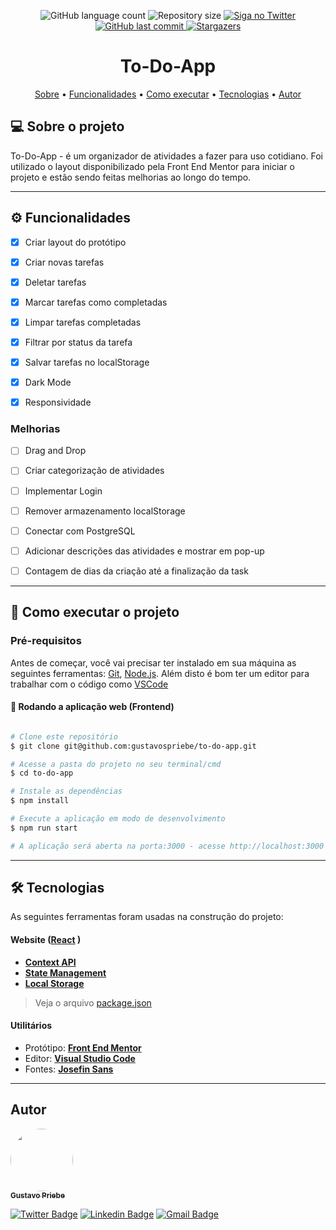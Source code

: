 

<p align="center">
  <img alt="GitHub language count" src="https://img.shields.io/github/languages/count/gustavospriebe/to-do-app?color=%2304D361">

  <img alt="Repository size" src="https://img.shields.io/github/repo-size/gustavospriebe/to-do-app">

  <a href="https://www.twitter.com/gustavospriebe/">
    <img alt="Siga no Twitter" src="https://img.shields.io/twitter/url?url=https%3A%2F%2Fgithub.com%2Ftgmarinho%2FREADME-ecoleta">
  </a>
  
  <a href="https://github.com/gustavospriebe/to-do-app/commits/master">
    <img alt="GitHub last commit" src="https://img.shields.io/github/last-commit/gustavospriebe/to-do-app">
  </a>
    
   <a href="https://github.com/gustavospriebe/to-do-app/stargazers">
    <img alt="Stargazers" src="https://img.shields.io/github/stars/gustavospriebe/to-do-app?style=social">
  </a> 
</p>
<h1 align="center">
    To-Do-App
</h1>
<p align="center">
 <a href="#-sobre-o-projeto">Sobre</a> •
 <a href="#-funcionalidades">Funcionalidades</a> •
 <a href="#-como-executar-o-projeto">Como executar</a> • 
 <a href="#-tecnologias">Tecnologias</a> • 
 <a href="#-autor">Autor</a>
</p>


## 💻 Sobre o projeto

To-Do-App - é um organizador de atividades a fazer para uso cotidiano. Foi utilizado o layout disponibilizado pela Front End Mentor para iniciar o projeto e estão sendo feitas melhorias ao longo do tempo.

---

## ⚙️ Funcionalidades

- [x] Criar layout do protótipo

- [x] Criar novas tarefas

- [x] Deletar tarefas

- [x] Marcar tarefas como completadas

- [x] Limpar tarefas completadas

- [x] Filtrar por status da tarefa

- [x] Salvar tarefas no localStorage

- [x] Dark Mode

- [x] Responsividade

### Melhorias

- [ ] Drag and Drop

- [ ] Criar categorização de atividades

- [ ] Implementar Login

- [ ] Remover armazenamento localStorage

- [ ] Conectar com PostgreSQL

- [ ] Adicionar descrições das atividades e mostrar em pop-up

- [ ] Contagem de dias da criação até a finalização da task

---

## 🚀 Como executar o projeto

### Pré-requisitos

Antes de começar, você vai precisar ter instalado em sua máquina as seguintes ferramentas:
[Git](https://git-scm.com), [Node.js](https://nodejs.org/en/). 
Além disto é bom ter um editor para trabalhar com o código como [VSCode](https://code.visualstudio.com/)


#### 🧭 Rodando a aplicação web (Frontend)

```bash

# Clone este repositório
$ git clone git@github.com:gustavospriebe/to-do-app.git

# Acesse a pasta do projeto no seu terminal/cmd
$ cd to-do-app

# Instale as dependências
$ npm install

# Execute a aplicação em modo de desenvolvimento
$ npm run start

# A aplicação será aberta na porta:3000 - acesse http://localhost:3000

```

---

## 🛠 Tecnologias

As seguintes ferramentas foram usadas na construção do projeto:

#### **Website**  ([React](https://reactjs.org/) )

-   **[Context API](https://reactjs.org/docs/context.html)**
-   **[State Management](https://beta.reactjs.org/learn/managing-state)**
-   **[Local Storage](https://developer.mozilla.org/pt-BR/docs/Web/API/Window/localStorage)**

> Veja o arquivo  [package.json](https://github.com/gustavospriebe/to-do-app/blob/master/package.json)


#### [](https://github.com/gustavospriebe/to-do-app#utilit%C3%A1rios)**Utilitários**

-   Protótipo:  **[Front End Mentor](https://www.frontendmentor.io/challenges/todo-app-Su1_KokOW)** 
-   Editor:  **[Visual Studio Code](https://code.visualstudio.com/)**  
-   Fontes:  **[Josefin Sans](https://fonts.google.com/specimen/Josefin+Sans)**


---

##  Autor

<a href="https://gustavospriebe.tech/">
 <img style="border-radius: 50%;" src="https://avatars.githubusercontent.com/u/40157345?v=4" width="100px;" alt=""/>
 <br />
 <sub><b>Gustavo Priebe</b></sub></a>
 <br />

[![Twitter Badge](https://img.shields.io/badge/-@gustavospriebe-1ca0f1?style=flat-square&labelColor=1ca0f1&logo=twitter&logoColor=white&link=https://twitter.com/gustavospriebe)](https://twitter.com/gustavospriebe) [![Linkedin Badge](https://img.shields.io/badge/-Gustavo-blue?style=flat-square&logo=Linkedin&logoColor=white&link=https://www.linkedin.com/in/gustavospriebe/)](https://www.linkedin.com/in/gustavospriebe/) 
[![Gmail Badge](https://img.shields.io/badge/-gustavo_priebe@hotmail.com-c14438?style=flat-square&logo=Gmail&logoColor=white&link=mailto:gustavo_priebe@hotmail.com)](mailto:gustavo_priebe@hotmail.com)
